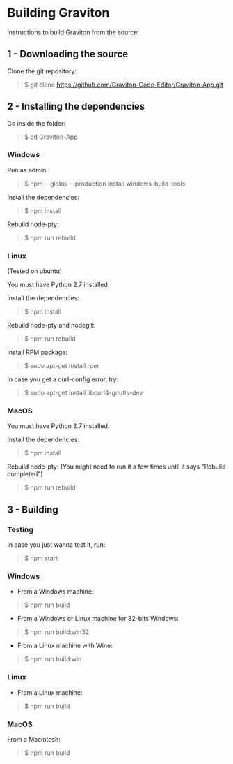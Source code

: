 # Building Graviton

Instructions to build Graviton from the source:

## 1 - Downloading the source

Clone the git repository:
> $ git clone https://github.com/Graviton-Code-Editor/Graviton-App.git

## 2 - Installing the dependencies

Go inside the folder:
> $ cd Graviton-App

### Windows

Run as admin:
> $ npm --global --production install windows-build-tools

Install the dependencies:
> $ npm install

Rebuild node-pty:
> $ npm run rebuild

### Linux

(Tested on ubuntu)

You must have Python 2.7 installed.

Install the dependencies:
> $ npm install

Rebuild node-pty and nodegit:
> $ npm run rebuild

Install RPM package:
> $ sudo apt-get install rpm

In case you get a curl-config error, try:
> $ sudo apt-get install libcurl4-gnutls-dev

### MacOS

You must have Python 2.7 installed.

Install the dependencies:
> $ npm install

Rebuild node-pty:
(You might need to run it a few times until it says "Rebuild completed")
> $ npm run rebuild

## 3 - Building 

### Testing

In case you just wanna test it, run:

> $ npm start

### Windows

- From a Windows machine:

> $ npm run build 

- From a Windows or Linux machine for 32-bits Windows:

> $ npm run build:win32

- From a Linux machine with Wine: 

>  $ npm run build:win 

### Linux

- From a Linux machine: 

>  $ npm run build 
   

### MacOS

From a Macintosh: 
>  $ npm run build 
